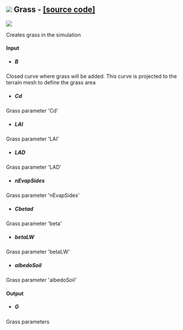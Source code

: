 ## ![](https://github.com/Eddy3D-Dev/Eddy3D/tree/dev/Documentation/Images/Icons/Grass.png) Grass - [[source code]](https://github.com/Eddy3D-Dev/Eddy3D/tree/dev/Grass.cs)

![](https://github.com/Eddy3D-Dev/Eddy3D/tree/dev/Documentation/Images/Components/Grass.png)

Creates grass in the simulation

#### Input
* ##### B 
Closed curve where grass will be added. This curve is projected to the terrain mesh to define the grass area
* ##### Cd 
Grass parameter 'Cd'
* ##### LAI 
Grass parameter 'LAI'
* ##### LAD 
Grass parameter 'LAD'
* ##### nEvapSides 
Grass parameter 'nEvapSides'
* ##### Cbetad 
Grass parameter 'beta'
* ##### betaLW 
Grass parameter 'betaLW'
* ##### albedoSoil 
Grass parameter 'albedoSoil'

#### Output
* ##### G
Grass parameters
